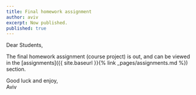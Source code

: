 ```yaml
---
title: Final homework assignment
author: aviv
excerpt: Now published.
published: true
---
```


Dear Students,

The final homework assignment (course project) is out, and can be viewed in the [assignments]({{
site.baseurl }}{% link _pages/assignments.md %}) section.

Good luck and enjoy,  
Aviv


